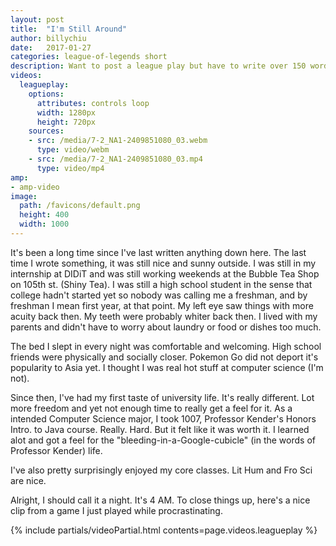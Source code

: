 ```yaml
---
layout: post
title:  "I'm Still Around"
author: billychiu
date:   2017-01-27
categories: league-of-legends short
description: Want to post a league play but have to write over 150 words for Google.
videos:
  leagueplay:
    options:
      attributes: controls loop
      width: 1280px
      height: 720px
    sources:
    - src: /media/7-2_NA1-2409851080_03.webm
      type: video/webm
    - src: /media/7-2_NA1-2409851080_03.mp4
      type: video/mp4
amp:
- amp-video
image:
  path: /favicons/default.png
  height: 400
  width: 1000
---
```


It's been a long time since I've last written anything down here. The last time I wrote something, it was still nice and sunny outside. I was still in my internship at DIDiT and was still working weekends at the Bubble Tea Shop on 105th st. (Shiny Tea). I was still a high school student in the sense that college hadn't started yet so nobody was calling me a freshman, and by freshman I mean first year, at that point. My left eye saw things with more acuity back then. My teeth were probably whiter back then. I lived with my parents and didn't have to worry about laundry or food or dishes too much.

The bed I slept in every night was comfortable and welcoming. High school friends were physically and socially closer. Pokemon Go did not deport it's popularity to Asia yet. I thought I was real hot stuff at computer science (I'm not).

Since then, I've had my first taste of university life. It's really different. Lot more freedom and yet not enough time to really get a feel for it. As a intended Computer Science major, I took 1007, Professor Kender's Honors Intro. to Java course. Really. Hard. But it felt like it was worth it. I learned alot and got a feel for the "bleeding-in-a-Google-cubicle" (in the words of Professor Kender) life.

I've also pretty surprisingly enjoyed my core classes. Lit Hum and Fro Sci are nice.

Alright, I should call it a night. It's 4 AM. To close things up, here's a nice clip from a game I just played while procrastinating.

{% include partials/videoPartial.html contents=page.videos.leagueplay %}

